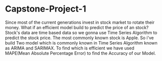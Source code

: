 # Capstone-Project-1
Since most of the current generations invest in stock market to rotate their money. What if an efficient model build to predict the price of an stock? 
Stock's data are time based data so we gonna use Time Series Algorithm to predict the stock price. The most commonly known stock is Apple. So i've build 
Two model which is commonly known in Time Series Algorithm known as ARIMA and SARIMAX. To find which is efficient we have used MAPE(Mean Absolute Percentage Error) to find the Accuracy of our Model.
